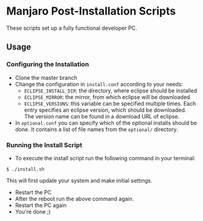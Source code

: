 # Manjaro Post-Installation Scripts

These scripts set up a fully functional developer PC.

## Usage

### Configuring the Installation

- Clone the master branch
- Change the configuration in ```install.conf``` according to your needs:
  - ```ECLIPSE_INSTALL_DIR```: the directory, where eclipse should be installed
  - ```ECLIPSE_MIRROR```: the mirror, from which eclipse will be downloaded
  - ```ECLIPSE_VERSIONS```: this variable can be specified multiple times. Each entry specifies an eclipse version, which should be downloaded. The version name can be found in a download URL of eclipse.
- In ```optional.conf``` you can specify which of the optional installs should be done. It contains a list of file names from the ```optional/``` directory.

### Running the Install Script

- To execute the install script run the following command in your terminal:
```
$ ./install.sh
```
This will first update your system and make initial settings.
- Restart the PC
- After the reboot run the above command again.
- Restart the PC again
- You're done ;)
